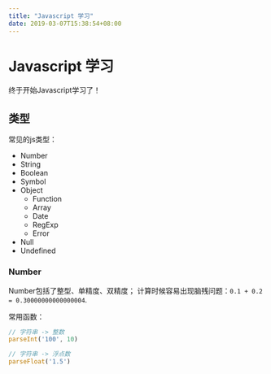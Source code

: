 ```yaml
---
title: "Javascript 学习"
date: 2019-03-07T15:38:54+08:00
---
```


# Javascript 学习
终于开始Javascript学习了！

## 类型
常见的js类型：

- Number
- String
- Boolean
- Symbol
- Object
    - Function
    - Array
    - Date
    - RegExp
    - Error
- Null
- Undefined

### Number
Number包括了整型、单精度、双精度；
计算时候容易出现脑残问题：`0.1 + 0.2 = 0.30000000000000004`.

常用函数：

```javascript
// 字符串 -> 整数
parseInt('100', 10)

// 字符串 -> 浮点数
parseFloat('1.5')
```